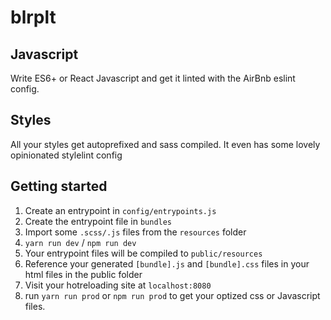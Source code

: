 # blrplt


## Javascript

Write ES6+ or React Javascript and get it linted with the AirBnb eslint config.


## Styles

All your styles get autoprefixed and sass compiled.
It even has some lovely opinionated stylelint config


## Getting started

1. Create an entrypoint in `config/entrypoints.js`
2. Create the entrypoint file in `bundles`
3. Import some `.scss/.js` files from the `resources` folder
4. `yarn run dev` / `npm run dev`
5. Your entrypoint files will be compiled to `public/resources`
6. Reference your generated `[bundle].js` and `[bundle].css` files in your html files in the public folder
7. Visit your hotreloading site at `localhost:8080`
8. run `yarn run prod` or `npm run prod` to get your optized css or Javascript files.
